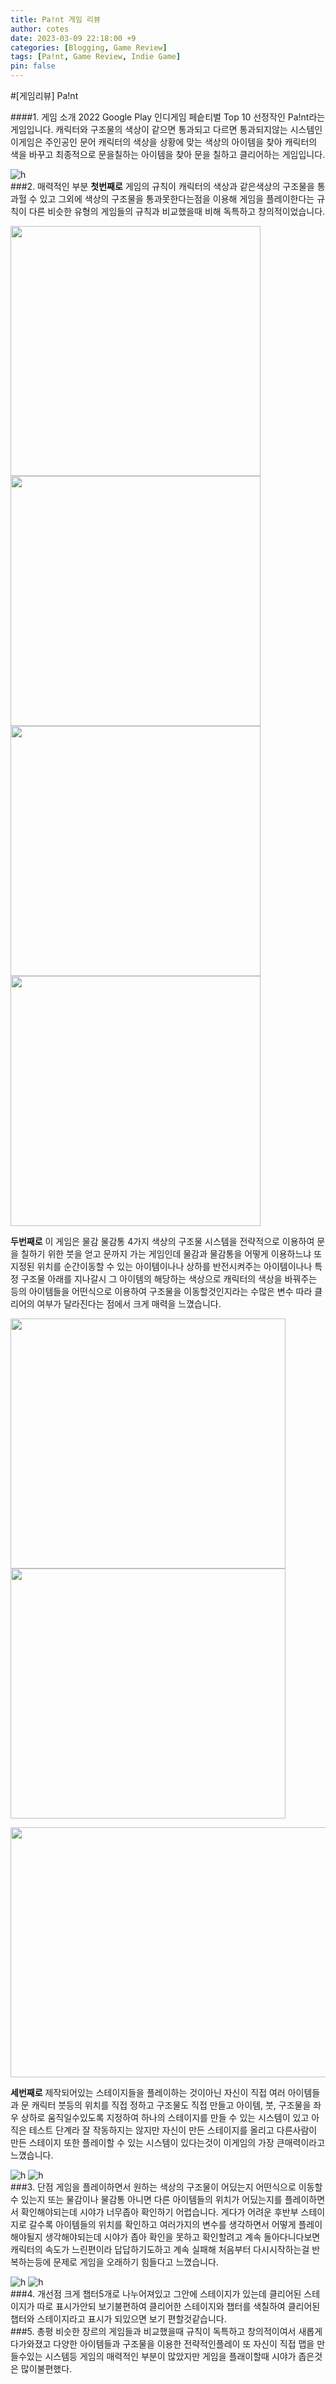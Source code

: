 ```yaml
---
title: Pa!nt 게임 리뷰
author: cotes
date: 2023-03-09 22:18:00 +9
categories: [Blogging, Game Review]
tags: [Pa!nt, Game Review, Indie Game]
pin: false
---
```


#[게임리뷰] Pa!nt

####1. 게임 소개
2022 Google Play 인디게임 페슽티벌 Top 10 선정작인 Pa!nt라는 게임입니다. 캐릭터와 구조물의 색상이 같으면 통과되고 다르면 통과되지않는 시스템인 이게임은 주인공인 문어 캐릭터의 색상을 상황에 맞는 색상의 아이템을 찾아 캐릭터의 색을 바꾸고 최종적으로 문을칠하는 아이템을 찾아 문을 칠하고 클리어하는 게임입니다.

![h](image/../../image/paint.png)
<br/>
###2. 매력적인 부분
**첫번째로** 게임의 규칙이 캐릭터의 색상과 같은색상의 구조물을 통과헐 수 있고 그외에 색상의 구조물을 통과못한다는점을 이용해 게임을 플레이한다는 규칙이 다른 비슷한 유형의 게임들의 규칙과 비교했을때 비해 독특하고 창의적이었습니다.

<img src= 'image/../../image/green.png' width="400" height="400"> <img src= 'image/../../image/red.png' width="400" height="400"><img src= 'image/../../image/blue.png' width="400" height="400"> <img src= 'image/../../image/yellow.png' width="400" height="400">

**두번째로** 이 게임은 물감 물감통 4가지 색상의 구조물 시스템을 전략적으로 이용하여 문을 칠하기 위한 붓을 얻고 문까지 가는 게임인데 물감과 물감통을 어떻게 이용하느냐 또 지정된 위치를 순간이동할 수 있는 아이템이나나 상하를 반전시켜주는 아이템이나나 특정 구조물 아래를 지나갈시 그 아이템의 해당하는 색상으로 캐릭터의 색상을 바꿔주는 등의 아이템들을 어떤식으로 이용하여 구조물을 이동할것인지라는 수많은 변수 따라 클리어의 여부가 달라진다는 점에서 크게 매력을 느꼈습니다.

<img src= 'image/../../image/potal.png' width="440" height="400"> <img src= 'image/../../image/item2.png' width="440" height="400"><center> <img src= 'image/../../image/rain.png' width="600" height="400"> </center>

**세번째로** 제작되어있는 스테이지들을 플레이하는 것이아닌 자신이 직접 여러 아이템들과 문 캐릭터 붓등의 위치를 직접 정하고 구조물도 직접 만들고 아이템, 붓, 구조물을 좌우 상하로 움직일수있도록 지정하여 하나의 스테이지를 만들 수 있는 시스템이 있고 아직은 테스트 단계라 잘 작동하지는 않지만 자신이 만든 스테이지를 올리고 다른사람이 만든 스테이지 또한 플레이할 수 있는 시스템이 있다는것이 이게임의 가장 큰매력이라고 느꼈습니다.

![h](image/../../image/map.png)
![h](image/../../image/create.png)
<br/>
###3. 단점
게임을 플레이하면서 원하는 색상의 구조물이 어딨는지 어떤식으로 이동할 수 있는지 또는 물감이나 물감통 아니면 다른 아이템들의 위치가 어딨는지를 플레이하면서 확인해야되는데 시야가 너무좁아 확인하기 어렵습니다. 게다가 어려운 후반부 스테이지로 갈수록 아이템들의 위치를 확인하고 여러가지의 변수를 생각하면서 어떻게 플레이해야될지 생각해야되는데 시야가 좁아 확인을 못하고 확인할려고 계속 돌아다니다보면 캐릭터의 속도가 느린편이라 답답하기도하고 계속 실패해 처음부터 다시시작하는걸 반복하는등에 문제로 게임을 오래하기 힘들다고 느꼈습니다.

![h](image/../../image/look0.png)
![h](image/../../image/look3.png)
<br/>
###4. 개선점
크게 챕터5개로 나누어져있고 그안에 스테이지가 있는데 클리어된 스테이지가 따로 표시가안되 보기불편하여 클리어한 스테이지와 챕터를 색칠하여 클리어된 챕터와 스테이지라고 표시가 되있으면 보기 편할것같습니다.
<br/>
###5. 총평
비슷한 장르의 게임들과 비교했을때 규칙이 독특하고 창의적이여서 새롭게 다가와졌고 다양한 아이템들과 구조물을 이용한 전략적인플레이 또 자신이 직접 맵을 만들수있는 시스템등 게임의 매력적인 부분이 많았지만 게임을 플래이할때 시야가 좁은것은 많이불편했다.
